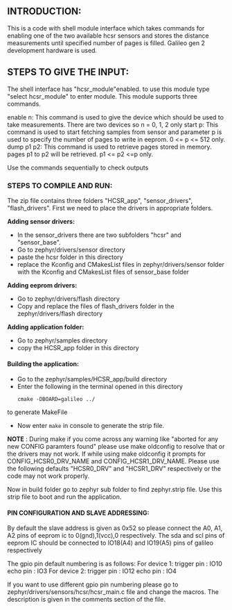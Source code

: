 ## INTRODUCTION:

This is a code with shell module interface which takes commands for enabling one of the two available hcsr sensors and stores the distance measurements until specified number of pages is filled. Galileo gen 2 development hardware is used.

## STEPS TO GIVE THE INPUT:

The shell interface has "hcsr_module"enabled. to use this module type "select hcsr_module" to enter module.
This module supports three commands.

enable n: This command is used to give the device which should be used to take measurements. There are two devices so n = 0, 1, 2 only
start p: This command is used to start fetching samples from sensor and parameter p is used to specify the number of pages to write in eeprom.
	0 <= p <= 512 only.
dump p1 p2: This command is used to retrieve pages stored in memory. pages p1 to p2 will be retrieved. p1 <= p2 <=p only.

Use the commands sequentially to check outputs

### STEPS TO COMPILE AND RUN:

The zip file contains three folders "HCSR_app", "sensor_drivers", "flash_drivers". First we need to place the drivers in appropriate folders.

**Adding sensor drivers:**
* In the sensor_drivers there are two subfolders "hcsr" and "sensor_base".
* Go to zephyr/drivers/sensor directory
* paste the hcsr folder in this directory
* replace the Kconfig and CMakesList files in zephyr/drivers/sensor folder with the Kconfig and CMakesList files of sensor_base folder

**Adding eeprom drivers:**
* Go to zephyr/drivers/flash directory
* Copy and replace the files of flash_drivers folder in the zephyr/drivers/flash directory

**Adding application folder:**
* Go to zephyr/samples directory
* copy the HCSR_app folder in this directory

#### Building the application:

* Go to the zephyr/samples/HCSR_app/build directory
* Enter the following in the terminal opened in this directory
	```
	cmake -DBOARD=galileo ../
	```
to generate MakeFile
* Now enter ```make``` in console to generate the strip file.

**NOTE** : During make if you come across any warning like "aborted for any new CONFIG paramters found" please use make oldconfig to resolve that or the drivers may not work. If while using make oldconfig it prompts for CONFIG_HCSR0_DRV_NAME and CONFIG_HCSR1_DRV_NAME. Please use the following defaults "HCSR0_DRV" and "HCSR1_DRV" respectively or the code may not work properly.

Now in build folder go to zephyr sub folder to find zephyr.strip file. Use this strip file to boot and run the application.

#### PIN CONFIGURATION AND SLAVE ADDRESSING:

By default the slave address is given as 0x52 so please connect the A0, A1, A2 pins of eeprom ic to 0(gnd),1(vcc),0 respectively.
The sda and scl pins of eeprom IC should be connected to IO18(A4) and IO19(A5) pins of galileo respectively

The gpio pin default numbering is as follows:
For device 1:
	trigger pin : IO10
	echo pin : IO3
For device 2:
	trigger pin : IO12
	echo pin : IO4

If you want to use different gpio pin numbering please go to zephyr/drivers/sensors/hcsr/hcsr_main.c file and change the macros. The description is given in the comments section of the file.
